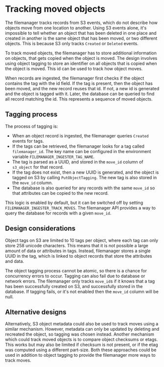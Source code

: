 # Tracking moved objects

The filemanager tracks records from S3 events, which do not describe how objects move from one location to another. Using
S3 events alone, it's impossible to tell whether an object that has been deleted in one place and created in another is
the same object that has been moved, or two different objects. This is because S3 only tracks `Created` or `Deleted`
events.

To track moved objects, the filemanager has to store additional information on objects, that gets copied when the object
is moved. The design involves using object tagging to store an identifier on all objects that is copied when the 
object is moved. This id can be used to track how object moves.

When records are ingested, the filemanager first checks if the object contains the tag with the id field. If the tag is
present, then the object has been moved, and the new record reuses that id. If not, a new id is generated  and the object
is tagged with it. Later, the database can be queried to find all record matching the id. This represents a sequence of moved
objects.

## Tagging process

The process of tagging is:

* When an object record is ingested, the filemanager queries `Created` events for tags. 
* If the tags can be retrieved, the filemanager looks for a tag called `filemanager_id`. The key name can be 
  configured in the environment variable `FILEMANAGER_INGESTER_TAG_NAME`.
* The tag is parsed as a UUID, and stored in the `move_id` column of `s3_object` for that record.
* If the tag does not exist, then a new UUID is generated, and the object is tagged on S3 by calling `PutObjectTagging`. 
  The new tag is also stored in the `move_id` column.
* The database is also queried for any records with the same `move_id` so that attributes can be copied to the new record.

This logic is enabled by default, but it can be switched off by setting `FILEMANAGER_INGESTER_TRACK_MOVES`. The filemanager
API provides a way to query the database for records with a given `move_id`.

## Design considerations

Object tags on S3 are limited to 10 tags per object, where each tag can only store 258 unicode characters. This means that it
is not possible a large amount of data or attributes in tags. Instead, filemanager stores a single UUID in the tag, which is
linked to object records that store the attributes and data. 

The object tagging process cannot be atomic, so there is a chance for concurrency errors to occur. Tagging can also
fail due to database or network errors. The filemanager only tracks `move_id`s if it knows that a tag has been
successfully created on S3, and successfully stored in the database. If tagging fails, or it's not enabled then the `move_id`
column will be null.

## Alternative designs

Alternatively, S3 object metadata could also be used to track moves using a similar mechanism. However, metadata can
only be updated by deleting and recreated the object, so tagging was chosen instead. Another mechanism which could track
moved objects is to compare object checksums or etags. This works but may also be limited if checksum is not present, or
if the etag was computed using a different part-size. Both these approaches could be used in addition to object tagging
to provide the filemanager more ways to track moves.
